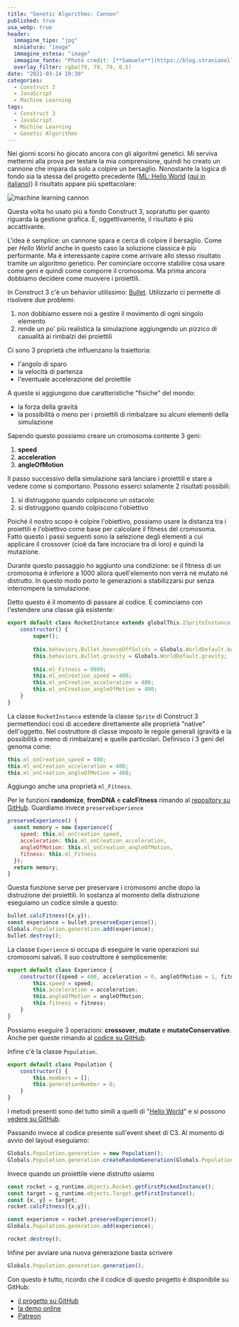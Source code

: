 ```yaml
---
title: "Genetic Algorithms: Cannon"
published: true
usa_webp: true
header:
  immagine_tipo: "jpg"
  miniatura: "image"
  immagine_estesa: "image"
  immagine_fonte: "Photo credit: [**Samuele**](https://blog.stranianelli.com/)"
  overlay_filter: rgba(79, 79, 79, 0.5)
date: "2021-03-14 19:30"
categories:
  - Construct 3
  - JavaScript
  - Machine Learning
tags:
  - Construct 3
  - JavaScript
  - Machine Learning
  - Genetic Algorithms
---
```


Nei giorni scorsi ho giocato ancora con gli algoritmi genetici. Mi serviva mettermi alla prova per testare la mia comprensione, quindi ho creato un cannone che impara da solo a colpire un bersaglio. Nonostante la logica di fondo sia la stessa del progetto precedente ([ML: Hello World](https://www.patreon.com/posts/genetic-hello-48614130) ([qui in italiano](https://blog.stranianelli.com/genetic-algorithms-hello-world/))) il risultato appare più spettacolare:

![machine learning cannon](https://raw.githubusercontent.com/el3um4s/strani-anelli-blog/master/_posts/2021/2021-03-14-genetic-algorithms-cannon/animation.gif)

Questa volta ho usato più a fondo Construct 3, sopratutto per quanto riguarda la gestione grafica. E, oggettivamente, il risultato è più accattivante.

L'idea è semplice: un cannone spara e cerca di colpire il bersaglio. Come per _Hello World_ anche in questo caso la soluzione classica è più performante. Ma è interessante capire come arrivare allo stesso risultato tramite un algoritmo genetico. Per cominciare occorre stabilire cosa usare come geni e quindi come comporre il cromosoma. Ma prima ancora dobbiamo decidere come muovere i proiettili.

In Construct 3 c'è un behavior utilissimo: [Bullet](https://www.construct.net/en/make-games/manuals/construct-3/behavior-reference/bullet). Utilizzarlo ci permette di risolvere due problemi:

1. non dobbiamo essere noi a gestire il movimento di ogni singolo elemento
2. rende un po' più realistica la simulazione aggiungendo un pizzico di casualità ai rimbalzi dei proiettili

Ci sono 3 proprietà che influenzano la traiettoria:

* l'angolo di sparo
* la velocità di partenza
* l'eventuale accelerazione del proiettile

A queste si aggiungono due caratteristiche "fisiche" del mondo:

* la forza della gravità
* la possibilità o meno per i proiettili di rimbalzare su alcuni elementi della simulazione

Sapendo questo possiamo creare un cromosoma contente 3 geni:

1. **speed**
2. **acceleration**
3. **angleOfMotion**

Il passo successivo della simulazione sarà lanciare i proiettili e stare a vedere come si comportano. Possono esserci solamente 2 risultati possibili:

1. si distruggono quando colpiscono un ostacolo
2. si distruggono quando colpiscono l'obiettivo

Poiché il nostro scopo è colpire l'obiettivo, possiamo usare la distanza tra i proiettili e l'obiettivo come base per calcolare il fitness del cromosoma. Fatto questo i passi seguenti sono la selezione degli elementi a cui applicare il crossover (cioè da fare incrociare tra di loro) e quindi la mutazione.

Durante questo passaggio ho aggiunto una condizione: se il fitness di un cromosoma è inferiore a 1000 allora quell'elemento non verrà né mutato né distrutto. In questo modo porto le generazioni a stabilizzarsi pur senza interrompere la simulazione.

Detto questo è il momento di passare al codice. E cominciamo con l'estendere una classe già esistente:

```js
export default class RocketInstance extends globalThis.ISpriteInstance {
	constructor() {
		super();
		
		this.behaviors.Bullet.bounceOffSolids = Globals.WorldDefault.bounceOffSolids;
		this.behaviors.Bullet.gravity = Globals.WorldDefault.gravity;
		
		this.ml_Fitness = 9999;
		this.ml_onCreation_speed = 400;
		this.ml_onCreation_acceleration = 400;
		this.ml_onCreation_angleOfMotion = 400;
	}
}
```

La classe `RocketInstance` estende la classe `Sprite` di Construct 3 permettendoci così di accedere direttamente alle proprietà "native" dell'oggetto. Nel costruttore di classe imposto le regole generali (gravità e la possibilità o meno di rimbalzare) e quelle particolari. Definisco i 3 geni del genoma come:

```js
this.ml_onCreation_speed = 400;
this.ml_onCreation_acceleration = 400;
this.ml_onCreation_angleOfMotion = 400;
```

Aggiungo anche una proprietà `ml_Fitness`.

Per le funzioni **randomize**, **fromDNA** e **calcFitness** rimando al [repository su GitHub](https://github.com/el3um4s/construct-demo/blob/master/machine-learning/002-cannon/source/files/scripts/rocket.js). Guardiamo invece `preserveExperience`

```js
preserveExperience() {
  const memory = new Experience({
    speed: this.ml_onCreation_speed,
    acceleration: this.ml_onCreation_acceleration,
    angleOfMotion: this.ml_onCreation_angleOfMotion,
    fitness: this.ml_Fitness
  });
  return memory;
}
```

Questa funzione serve per preservare i cromosomi anche dopo la distruzione dei proiettili. In sostanza al momento della distruzione eseguiamo un codice simile a questo:

```js
bullet.calcFitness({x,y});
const experience = bullet.preserveExperience();
Globals.Population.generation.add(experience);
bullet.destroy();
```

La classe `Experience` si occupa di eseguire le varie operazioni sui cromosomi salvati. Il suo costruttore è semplicemente:

```js
export default class Experience {
	constructor({speed = 400, acceleration = 0, angleOfMotion = 1, fitness = 9999} = {speed:400, acceleration:0, angleOfMotio:1, fitness:9999}) {
		this.speed = speed;
		this.acceleration = acceleration;
		this.angleOfMotion = angleOfMotion;
		this.fitness = fitness;	
	}
}
```

Possiamo eseguire 3 operazioni: **crossover**, **mutate** e **mutateConservative**. Anche per queste rimando al [codice su GitHub](https://github.com/el3um4s/construct-demo/blob/master/machine-learning/002-cannon/source/files/scripts/experience.js).

Infine c'è la classe `Population`.

```js
export default class Population {
	constructor() {
		this.members = [];
		this.generationNumber = 0;
	}
}
```

I metodi presenti sono del tutto simili a quelli di "[Hello World](https://www.patreon.com/posts/genetic-hello-48614130)" e si possono [vedere su GitHub](https://github.com/el3um4s/construct-demo/blob/master/machine-learning/002-cannon/source/files/scripts/population.js).

Passando invece al codice presente sull'event sheet di C3. Al momento di avvio del layout eseguiamo:

```js
Globals.Population.generation = new Population();
Globals.Population.generation.createRandomGeneration(Globals.Population.size);
```

Invece quando un proiettile viene distrutto usiamo

```js
const rocket = g_runtime.objects.Rocket.getFirstPickedInstance();
const target = g_runtime.objects.Target.getFirstInstance();
const {x, y} = target;
rocket.calcFitness({x,y});

const experience = rocket.preserveExperience();
Globals.Population.generation.add(experience);

rocket.destroy();
```

Infine per avviare una nuova generazione basta scrivere

```js
Globals.Population.generation.generation();
```

Con questo è tutto, ricordo che il codice di questo progetto è disponibile su GitHub:

- [il progetto su GitHub](https://github.com/el3um4s/construct-demo)
- [la demo online](https://c3demo.stranianelli.com/machine-learning/002-cannon/demo/)
- [Patreon](https://www.patreon.com/el3um4s)
